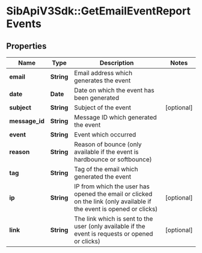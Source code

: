 # SibApiV3Sdk::GetEmailEventReportEvents

## Properties
Name | Type | Description | Notes
------------ | ------------- | ------------- | -------------
**email** | **String** | Email address which generates the event | 
**date** | **Date** | Date on which the event has been generated | 
**subject** | **String** | Subject of the event | [optional] 
**message_id** | **String** | Message ID which generated the event | 
**event** | **String** | Event which occurred | 
**reason** | **String** | Reason of bounce (only available if the event is hardbounce or softbounce) | 
**tag** | **String** | Tag of the email which generated the event | 
**ip** | **String** | IP from which the user has opened the email or clicked on the link (only available if the event is opened or clicks) | [optional] 
**link** | **String** | The link which is sent to the user (only available if the event is requests or opened or clicks) | [optional] 


